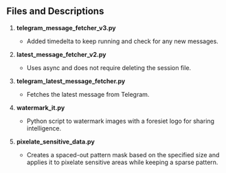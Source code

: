 ## Files and Descriptions

1. **telegram_message_fetcher_v3.py**
   - Added timedelta to keep running and check for any new messages.

2. **latest_message_fetcher_v2.py**
   - Uses async and does not require deleting the session file.

3. **telegram_latest_message_fetcher.py**
   - Fetches the latest message from Telegram.

4. **watermark_it.py**
   - Python script to watermark images with a foresiet logo for sharing intelligence.

5. **pixelate_sensitive_data.py**
   - Creates a spaced-out pattern mask based on the specified size and applies it to pixelate sensitive areas while keeping a sparse pattern.
